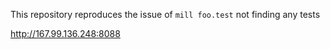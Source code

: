 This repository reproduces the issue of `mill foo.test` not finding any tests

http://167.99.136.248:8088
